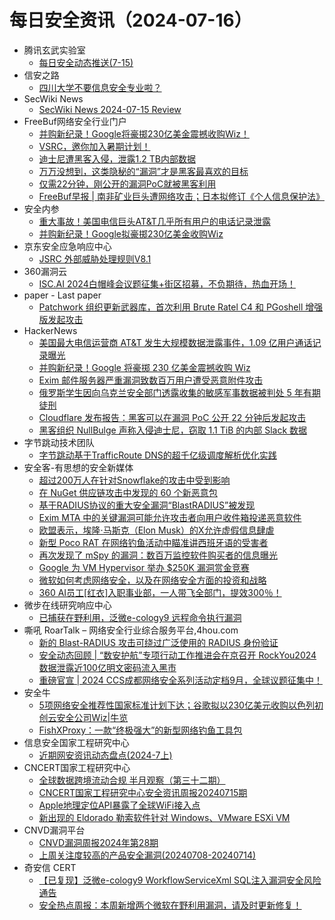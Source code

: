 # 每日安全资讯（2024-07-16）

- 腾讯玄武实验室
  - [每日安全动态推送(7-15)](https://mp.weixin.qq.com/s?__biz=MzA5NDYyNDI0MA==&mid=2651959737&idx=1&sn=dd88c14b899ff97cdbc49e8e682dd2c1&chksm=8baed126bcd958303bd7271404d6a960669e2ac4ca621788ab39e7305024b210a9ab9dc2b38a&scene=58&subscene=0#rd)
- 信安之路
  - [四川大学不要信息安全专业啦？](https://mp.weixin.qq.com/s?__biz=MzI5MDQ2NjExOQ==&mid=2247499478&idx=1&sn=e450aebaa6a94719c032802be37831c1&chksm=ec1dcefedb6a47e8aa611361671916b083a63f87b04e539094c35f2d211745fa22882029ab8e&scene=58&subscene=0#rd)
- SecWiki News
  - [SecWiki News 2024-07-15 Review](http://www.sec-wiki.com/?2024-07-15)
- FreeBuf网络安全行业门户
  - [并购新纪录！Google将豪掷230亿美金震撼收购Wiz！](https://www.freebuf.com/news/406013.html)
  - [VSRC，邀你加入暑期计划！](https://www.freebuf.com/fevents/406012.html)
  - [迪士尼遭黑客入侵，泄露1.2 TB内部数据](https://www.freebuf.com/news/406006.html)
  - [万万没想到，这类隐秘的“漏洞”才是黑客最喜欢的目标](https://www.freebuf.com/articles/neopoints/405974.html)
  - [仅需22分钟，刚公开的漏洞PoC就被黑客利用](https://www.freebuf.com/news/405964.html)
  - [FreeBuf早报 | 南非矿业巨头遭网络攻击；日本拟修订《个人信息保护法》](https://www.freebuf.com/news/405950.html)
- 安全内参
  - [重大事故！美国电信巨头AT&T几乎所有用户的电话记录泄露](https://mp.weixin.qq.com/s?__biz=MzI4NDY2MDMwMw==&mid=2247512164&idx=1&sn=1a0299e7986765bdace20e6bb07e2335&chksm=ebfaf744dc8d7e525f52e457f336a57da63b115d9d078166fee6d4be325ddfda220d7b781d98&scene=58&subscene=0#rd)
  - [并购新纪录！Google拟豪掷230亿美金收购Wiz](https://mp.weixin.qq.com/s?__biz=MzI4NDY2MDMwMw==&mid=2247512164&idx=2&sn=54ba2e4ccdb90551bf2a615536525e3a&chksm=ebfaf744dc8d7e521feec14719aab7e263692f43b14afefb79ac6d0617a637535ed5ae2ee976&scene=58&subscene=0#rd)
- 京东安全应急响应中心
  - [JSRC 外部威胁处理规则V8.1](https://mp.weixin.qq.com/s?__biz=MjM5OTk2MTMxOQ==&mid=2727837217&idx=1&sn=918d915ee1a229e115d57398b5031bf4&chksm=8050a9a9b72720bf9b87f35514d8c4e3765ae75d01441ff9c0542367e7755ddf3f45badb5d7e&scene=58&subscene=0#rd)
- 360漏洞云
  - [ISC.AI 2024白帽峰会议题征集+街区招募，不负期待，热血开场！](https://mp.weixin.qq.com/s?__biz=Mzg5MTc5Mzk2OA==&mid=2247500884&idx=1&sn=df58a3202a343d395937d0c89c6a66f6&chksm=cfc5630bf8b2ea1d95079c2cfc18277d98892b370223501b6ca7301d41347fe8fdf03d9d0f9b&scene=58&subscene=0#rd)
- paper - Last paper
  - [Patchwork 组织更新武器库，首次利用 Brute Ratel C4 和 PGoshell 增强版发起攻击](https://paper.seebug.org/3199/)
- HackerNews
  - [美国最大电信运营商 AT&T 发生大规模数据泄露事件，1.09 亿用户通话记录曝光](https://hackernews.cc/archives/53763)
  - [并购新纪录！Google 将豪掷 230 亿美金震撼收购 Wiz](https://hackernews.cc/archives/53759)
  - [Exim 邮件服务器严重漏洞致数百万用户遭受恶意附件攻击](https://hackernews.cc/archives/53756)
  - [俄罗斯学生因向乌克兰安全部门透露收集的敏感军事数据被判处 5 年有期徒刑](https://hackernews.cc/archives/53754)
  - [Cloudflare 发布报告：黑客可以在漏洞 PoC 公开 22 分钟后发起攻击](https://hackernews.cc/archives/53749)
  - [黑客组织 NullBulge 声称入侵迪士尼，窃取 1.1 TiB 的内部 Slack 数据](https://hackernews.cc/archives/53744)
- 字节跳动技术团队
  - [字节跳动基于TrafficRoute DNS的超千亿级调度解析优化实践](https://mp.weixin.qq.com/s?__biz=MzI1MzYzMjE0MQ==&mid=2247508213&idx=1&sn=a472c9b9686e755b6ffe2d1b280ae32e&chksm=e9d36b17dea4e201ff0de13dc72afe932587f008bf0157cc6cf97a6007e2fad97b4e2e707251&scene=58&subscene=0#rd)
- 安全客-有思想的安全新媒体
  - [超过200万人在针对Snowflake的攻击中受到影响](https://www.anquanke.com/post/id/297882)
  - [在 NuGet 供应链攻击中发现的 60 个新恶意包](https://www.anquanke.com/post/id/297879)
  - [基于RADIUS协议的重大安全漏洞“BlastRADIUS”被发现](https://www.anquanke.com/post/id/297875)
  - [Exim MTA 中的关键漏洞可能允许攻击者向用户收件箱投递恶意软件](https://www.anquanke.com/post/id/297885)
  - [欧盟表示，埃隆·马斯克（Elon Musk）的X允许虚假信息肆虐](https://www.anquanke.com/post/id/297887)
  - [新型 Poco RAT 在网络钓鱼活动中瞄准讲西班牙语的受害者](https://www.anquanke.com/post/id/297889)
  - [再次发现了 mSpy 的漏洞：数百万监控软件购买者的信息曝光](https://www.anquanke.com/post/id/297895)
  - [Google 为 VM Hypervisor 举办 $250K 漏洞赏金竞赛](https://www.anquanke.com/post/id/297897)
  - [微软如何考虑网络安全，以及在网络安全方面的投资和战略](https://www.anquanke.com/post/id/297901)
  - [360 AI员工[红衣]入职事业部，一人带飞全部门，提效300％！](https://www.anquanke.com/post/id/297903)
- 微步在线研究响应中心
  - [已捕获在野利用，泛微e-cology9 远程命令执行漏洞](https://mp.weixin.qq.com/s?__biz=Mzg5MTc3ODY4Mw==&mid=2247506446&idx=1&sn=9bb29eca5759a9d768fdf5591b188226&chksm=cfcab91af8bd300cf1bc4ea3d1f4f78488f425fd3e4ec6bedc818ad6944006f89a5d28ca2f94&scene=58&subscene=0#rd)
- 嘶吼 RoarTalk – 网络安全行业综合服务平台,4hou.com
  - [新的 Blast-RADIUS 攻击可绕过广泛使用的 RADIUS 身份验证](https://www.4hou.com/posts/gyJ3)
  - [安全动态回顾 | “数安护航”专项行动工作推进会在京召开 RockYou2024数据泄露近100亿明文密码流入黑市](https://www.4hou.com/posts/mkwO)
  - [重磅官宣 | 2024 CCS成都网络安全系列活动定档9月，全球议题征集中！](https://www.4hou.com/posts/kg55)
- 安全牛
  - [5项网络安全推荐性国家标准计划下达；谷歌拟以230亿美元收购以色列初创云安全公司Wiz|牛览](https://mp.weixin.qq.com/s?__biz=MjM5Njc3NjM4MA==&mid=2651131100&idx=1&sn=96e4edaf85377c9ddc405b7296f44351&chksm=bd15bc0f8a623519c99308044abe9250e25b456ac76da3d84c5d8add96ab9f816425fdc5c7a4&scene=58&subscene=0#rd)
  - [FishXProxy：一款“终极强大”的新型网络钓鱼工具包](https://mp.weixin.qq.com/s?__biz=MjM5Njc3NjM4MA==&mid=2651131100&idx=2&sn=0e22974df69391da7a97ecb9e61d8881&chksm=bd15bc0f8a623519a156dfcdb63c29820b917c605faa0f8d5f4fd2387e12531d11bb11761e8e&scene=58&subscene=0#rd)
- 信息安全国家工程研究中心
  - [近期网安资讯动态盘点(2024-7上)](https://mp.weixin.qq.com/s?__biz=MzU5OTQ0NzY3Ng==&mid=2247497181&idx=1&sn=1bb2a9a9bcde0eb4a4d4a0135614663f&chksm=feb674cec9c1fdd81502645f78e17770702429d1b92940729d7f6cffae64e847b129aa289cea&scene=58&subscene=0#rd)
- CNCERT国家工程研究中心
  - [全球数据跨境流动合规 半月观察（第三十二期）](https://mp.weixin.qq.com/s?__biz=MzUzNDYxOTA1NA==&mid=2247545855&idx=1&sn=ae27d69524d1126fab747f376ff20a45&chksm=fa93853ecde40c28b3a1671e65c341a52ea514b387359521d17fa9cf826967ccfee772661cf9&scene=58&subscene=0#rd)
  - [CNCERT国家工程研究中心安全资讯周报20240715期](https://mp.weixin.qq.com/s?__biz=MzUzNDYxOTA1NA==&mid=2247545855&idx=2&sn=90780df8475f7d3cccdf55c947abe1ff&chksm=fa93853ecde40c285084d4cd7fb00922676eee95732de312cfe00b3160709b07da67e11f14a4&scene=58&subscene=0#rd)
  - [Apple地理定位API暴露了全球WiFi接入点](https://mp.weixin.qq.com/s?__biz=MzUzNDYxOTA1NA==&mid=2247545855&idx=3&sn=c4e01b36d1fdb62698e4a0692a24bf07&chksm=fa93853ecde40c286772489efb64de8560f254db093972e318db505e8d209b314eeeb7d86af2&scene=58&subscene=0#rd)
  - [新出现的 Eldorado 勒索软件针对 Windows、VMware ESXi VM](https://mp.weixin.qq.com/s?__biz=MzUzNDYxOTA1NA==&mid=2247545855&idx=4&sn=7fff3ff03802bc5017a29eaf17bb61cb&chksm=fa93853ecde40c284a651ac669217dbafefe85c00f7abad6e0aa34594cf0d44a6567d003abb7&scene=58&subscene=0#rd)
- CNVD漏洞平台
  - [CNVD漏洞周报2024年第28期](https://mp.weixin.qq.com/s?__biz=MzU3ODM2NTg2Mg==&mid=2247495014&idx=1&sn=9c9a8f0c586a649abf33499dc1c295c8&chksm=fd74ddafca0354b9e3f58d24725b40addff019431a247f3f1a00f854618e6c37f7aefbe1c95a&scene=58&subscene=0#rd)
  - [上周关注度较高的产品安全漏洞(20240708-20240714)](https://mp.weixin.qq.com/s?__biz=MzU3ODM2NTg2Mg==&mid=2247495014&idx=2&sn=9f9f39d41a5069bfadd30e9a47f10ca9&chksm=fd74ddafca0354b9cb6c72c97c2cd39d5348ff3deb0109577eecf32b5d55d3a3bc805e8f1610&scene=58&subscene=0#rd)
- 奇安信 CERT
  - [【已复现】泛微e-cology9 WorkflowServiceXml SQL注入漏洞安全风险通告](https://mp.weixin.qq.com/s?__biz=MzU5NDgxODU1MQ==&mid=2247501684&idx=1&sn=44cc19da424c8d5a4210ab1e390cabb8&chksm=fe79e3ecc90e6afab2dde978b8af8c436087de3554f33458a7969f346f01c69e5e5ceb22b23d&scene=58&subscene=0#rd)
  - [安全热点周报：本周新增两个微软在野利用漏洞，请及时更新修复！](https://mp.weixin.qq.com/s?__biz=MzU5NDgxODU1MQ==&mid=2247501684&idx=2&sn=c2f25c8f5524b2bc8d881d1c7d54b6e7&chksm=fe79e3ecc90e6afae418944501c2fc4b3ac7f7fbab4966185c2a7e805ef1041635cd508b3bae&scene=58&subscene=0#rd)
